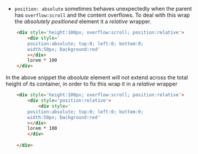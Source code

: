 - `position: absolute` sometimes behaves unexpectedly when the parent has `overflow:scroll` and the content overflows. To deal with this wrap the *absolutely positioned* element it a *relative* wrapper.
```html
	<div style='height:100px; overflow:scroll; position:relative'>
		<div style='
		position:absolute; top:0; left:0; bottom:0; 
		width:50px; background:red'
		></div>
		lorem * 100
	</div>
```
In the above snippet the *absolute* element will not extend across the total height of its container, in order to fix this wrap it in a *relative* wrapper
```html
	<div style='height:100px; overflow:scroll; position:relative'>
		<div style='position:relative'>
			<div style='
		position:absolute; top:0; left:0; bottom:0; 
		width:50px; background:red'
		></div>
		lorem * 100
		</div>
		
	</div>
```